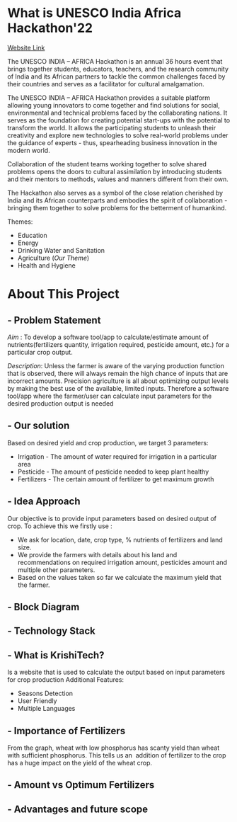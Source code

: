 # What is UNESCO India Africa Hackathon'22 #

[Website Link](https://uia.mic.gov.in/)

The UNESCO INDIA – AFRICA Hackathon is an annual 36 hours event that brings together students, educators, teachers, and the research community of India and its African partners to tackle the common challenges faced by their countries and serves as a facilitator for cultural amalgamation.

The UNESCO INDIA – AFRICA Hackathon provides a suitable platform allowing young innovators to come together and find solutions for social, environmental and technical problems faced by the collaborating nations. It serves as the foundation for creating potential start-ups with the potential to transform the world. It allows the participating students to unleash their creativity and explore new technologies to solve real-world problems under the guidance of experts - thus, spearheading business innovation in the modern world.

Collaboration of the student teams working together to solve shared problems opens the doors to cultural assimilation by introducing students and their mentors to methods, values and manners different from their own.

The Hackathon also serves as a symbol of the close relation cherished by India and its African counterparts and embodies the spirit of collaboration - bringing them together to solve problems for the betterment of humankind.

Themes: 
  * Education
  * Energy
  * Drinking Water and Sanitation
  * Agriculture (*Our Theme*)
  * Health and Hygiene
 
 # About This Project #
 
## - Problem Statement ##
*Aim* : To develop a software tool/app to calculate/estimate amount of nutrients(fertilizers quantity, irrigation required, pesticide amount, etc.) for a particular crop output.

*Description*: Unless the farmer is aware of the varying production function that is observed, there will always remain the high chance of inputs that are incorrect amounts. Precision agriculture is all about optimizing output levels by making the best use of the available, limited inputs.
Therefore a software tool/app where the farmer/user can calculate input parameters for the desired production output is needed

## - Our solution ##

Based on desired yield and crop production, we target 3 parameters:
 * Irrigation - The amount of water required for irrigation in a particular area
 * Pesticide - The amount of pesticide needed to keep plant healthy
 * Fertilizers - The certain amount of fertilizer to get maximum growth

## - Idea Approach ##

Our objective is to provide input parameters based on desired output of crop. To achieve this we firstly use :
  
 * We ask for location, date, crop type, % nutrients of fertilizers and land size.        
 * We provide the farmers with details about his land and recommendations on required irrigation amount, pesticides amount and multiple other parameters.
 * Based on the values taken so far we calculate the maximum yield that the farmer.

## - Block Diagram ##

## - Technology Stack ##

## - What is KrishiTech? ##
Is a website that is used to calculate the output based on input parameters for crop production
Additional Features:
  * Seasons Detection
  * User Friendly
  * Multiple Languages
 
## - Importance of Fertilizers ##
From the graph, wheat with low phosphorus has scanty yield than wheat with sufficient phosphorus. This tells us an  addition of fertilizer to the crop has a huge impact on the yield of the wheat crop.

## - Amount vs Optimum Fertilizers ##

## - Advantages and future scope ##

